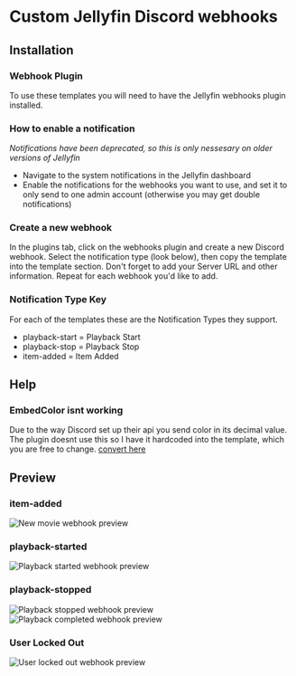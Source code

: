 # Custom Jellyfin Discord webhooks

## Installation

### Webhook Plugin

To use these templates you will need to have the Jellyfin webhooks plugin installed.

### How to enable a notification
*Notifications have been deprecated, so this is only nessesary on older versions of Jellyfin*

- Navigate to the system notifications in the Jellyfin dashboard
- Enable the notifications for the webhooks you want to use, and set it to only send to one admin account (otherwise you may get double notifications)

### Create a new webhook

In the plugins tab, click on the webhooks plugin and create a new Discord webhook. Select the notification type (look below), then copy the template into the template section. Don't forget to add your Server URL and other information.
Repeat for each webhook you'd like to add.

### Notification Type Key

For each of the templates these are the Notification Types they support.

- playback-start = Playback Start
- playback-stop = Playback Stop
- item-added = Item Added

## Help

### EmbedColor isnt working

Due to the way Discord set up their api you send color in its decimal value. The plugin doesnt use this so I have it hardcoded into the template, which you are free to change. [convert here](https://www.spycolor.com)

## Preview

### item-added
![New movie webhook preview](https://user-images.githubusercontent.com/57121175/216639661-a43b8137-178a-4f2f-b36e-436989aaa7d5.png)
### playback-started
![Playback started webhook preview](https://user-images.githubusercontent.com/57121175/216639514-90945376-fb06-4446-b861-018be614cb9b.png)
### playback-stopped
![Playback stopped webhook preview](https://user-images.githubusercontent.com/57121175/216639570-1848cf78-3daf-4995-a3ac-037673190d06.png)
![Playback completed webhook preview](https://user-images.githubusercontent.com/57121175/216639615-25825104-31ff-4140-aade-82471e1081c5.png)
### User Locked Out
![User locked out webhook preview](https://user-images.githubusercontent.com/57121175/217963191-0b7a00ff-93bb-4746-8512-58a470b4afcc.png)

